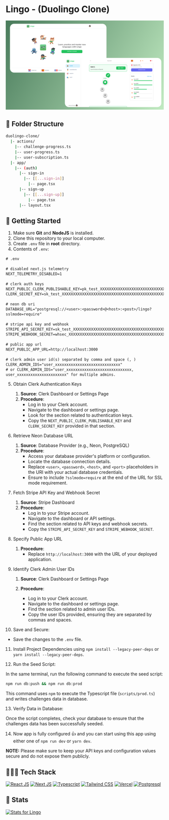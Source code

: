 # Lingo - (Duolingo Clone)

![Lingo](./public/github/lingo.png)

## 🦞 Folder Structure

```bash
duolingo-clone/
  |- actions/
    |-- challenge-progress.ts
    |-- user-progress.ts
    |-- user-subscription.ts
  |- app/
    |-- (auth)
      |-- sign-in
        |-- [[...sign-in]]
          |-- page.tsx
      |-- sign-up
        |-- [[...sign-up]]
          |-- page.tsx
      |-- layout.tsx

```

## 🌟 Getting Started

1. Make sure **Git** and **NodeJS** is installed.
2. Clone this repository to your local computer.
3. Create `.env` file in **root** directory.
4. Contents of `.env`:

```env
# .env

# disabled next.js telemetry
NEXT_TELEMETRY_DISABLED=1

# clerk auth keys
NEXT_PUBLIC_CLERK_PUBLISHABLE_KEY=pk_test_XXXXXXXXXXXXXXXXXXXXXXXXXXXXXXXXXXXXXXXXXXXXXXXXXXXXXXXXX
CLERK_SECRET_KEY=sk_test_XXXXXXXXXXXXXXXXXXXXXXXXXXXXXXXXXXXXXXXXXXXXXXXX

# neon db uri
DATABASE_URL="postgresql://<user>:<password>@<host>:<post>/lingo?sslmode=require"

# stripe api key and webhook
STRIPE_API_SECRET_KEY=sk_test_XXXXXXXXXXXXXXXXXXXXXXXXXXXXXXXXXXXXXXXXXXXXXXXXXXXXXXXXXXXXXXXXXXXXX
STRIPE_WEBHOOK_SECRET=whsec_XXXXXXXXXXXXXXXXXXXXXXXXXXXXXXXXXXXXXXXXXXXXXXXXXXXXXXXX

# public app url
NEXT_PUBLIC_APP_URL=http://localhost:3000

# clerk admin user id(s) separated by comma and space (, )
CLERK_ADMIN_IDS="user_xxxxxxxxxxxxxxxxxxxxxxxxxxxxx"
# or CLERK_ADMIN_IDS="user_xxxxxxxxxxxxxxxxxxxxxxxxxxxxx, user_xxxxxxxxxxxxxxxxxxxxxx" for multiple admins.

```

5. Obtain Clerk Authentication Keys

   1. **Source**: Clerk Dashboard or Settings Page
   2. **Procedure**:
      - Log in to your Clerk account.
      - Navigate to the dashboard or settings page.
      - Look for the section related to authentication keys.
      - Copy the `NEXT_PUBLIC_CLERK_PUBLISHABLE_KEY` and `CLERK_SECRET_KEY`
        provided in that section.

6. Retrieve Neon Database URL

   1. **Source**: Database Provider (e.g., Neon, PostgreSQL)
   2. **Procedure**:
      - Access your database provider's platform or configuration.
      - Locate the database connection details.
      - Replace `<user>`, `<password>`, `<host>`, and `<port>` placeholders in
        the URI with your actual database credentials.
      - Ensure to include `?sslmode=require` at the end of the URL for SSL mode
        requirement.

7. Fetch Stripe API Key and Webhook Secret

   1. **Source**: Stripe Dashboard
   2. **Procedure**:
      - Log in to your Stripe account.
      - Navigate to the dashboard or API settings.
      - Find the section related to API keys and webhook secrets.
      - Copy the `STRIPE_API_SECRET_KEY` and `STRIPE_WEBHOOK_SECRET`.

8. Specify Public App URL

   1. **Procedure**:
      - Replace `http://localhost:3000` with the URL of your deployed
        application.

9. Identify Clerk Admin User IDs

   1. **Source**: Clerk Dashboard or Settings Page
   2. **Procedure**:

      - Log in to your Clerk account.
      - Navigate to the dashboard or settings page.
      - Find the section related to admin user IDs.
      - Copy the user IDs provided, ensuring they are separated by commas and
        spaces.

10. Save and Secure:

- Save the changes to the `.env` file.

11. Install Project Dependencies using `npm install --legacy-peer-deps` or
    `yarn install --legacy-peer-deps`.

12. Run the Seed Script:

In the same terminal, run the following command to execute the seed script:

```bash
npm run db:push && npm run db:prod
```

This command uses `npm` to execute the Typescript file (`scripts/prod.ts`) and
writes challenges data in database.

13. Verify Data in Database:

Once the script completes, check your database to ensure that the challenges
data has been successfully seeded.

14. Now app is fully configured 👍 and you can start using this app using either
    one of `npm run dev` or `yarn dev`.

**NOTE:** Please make sure to keep your API keys and configuration values secure
and do not expose them publicly.

## 🧑🏻‍💻 Tech Stack

[![React JS](https://skillicons.dev/icons?i=react 'React JS')](https://react.dev/ 'React JS')
[![Next JS](https://skillicons.dev/icons?i=next 'Next JS')](https://nextjs.org/ 'Next JS')
[![Typescript](https://skillicons.dev/icons?i=ts 'Typescript')](https://www.typescriptlang.org/ 'Typescript')
[![Tailwind CSS](https://skillicons.dev/icons?i=tailwind 'Tailwind CSS')](https://tailwindcss.com/ 'Tailwind CSS')
[![Vercel](https://skillicons.dev/icons?i=vercel 'Vercel')](https://vercel.app/ 'Vercel')
[![Postgresql](https://skillicons.dev/icons?i=postgres 'Postgresql')](https://www.postgresql.org/ 'Postgresql')

## 🚉 Stats

[![Stats for Lingo](./github/images/stats.svg 'Stats for Lingo')](https://pagespeed.web.dev/analysis?url=https://lingo-clone.vercel.app/ 'Stats for Lingo')
